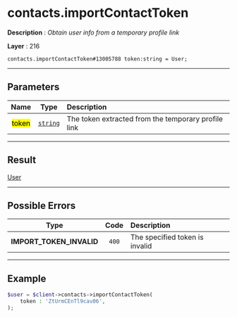 # contacts.importContactToken

**Description** : *Obtain user info from a temporary profile link*

**Layer** : 216

```tl
contacts.importContactToken#13005788 token:string = User;
```

---

## Parameters

| Name | Type | Description |
| :---: | :---: | :--- |
| <mark>token</mark> | [`string`](type/string) | The token extracted from the temporary profile link |

---

## Result

[User](type/User)

---

## Possible Errors

| Type | Code | Description |
| :---: | :---: | :--- |
| **IMPORT_TOKEN_INVALID** | `400` | The specified token is invalid |

---

## Example

```php
$user = $client->contacts->importContactToken(
	token : 'ZtUrmCEnTl9cav06',
);
```